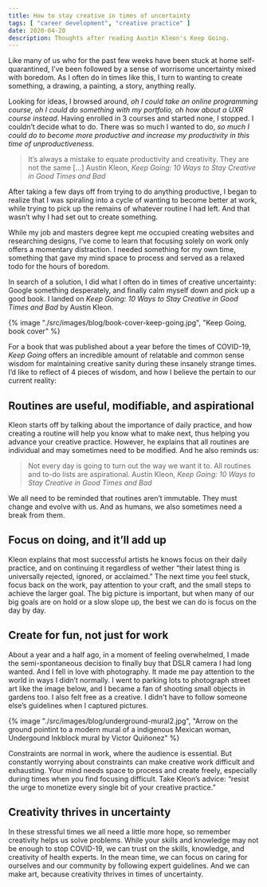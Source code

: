 ```yaml
---
title: How to stay creative in times of uncertainty
tags: [ "career development", "creative practice" ]
date: 2020-04-20
description: Thoughts after reading Austin Kleon's Keep Going.
---
```

Like many of us who for the past few weeks have been stuck at home self-quarantined, I’ve been followed by a sense of worrisome uncertainty mixed with boredom.  As I often do in times like this, I turn to wanting to create something, a drawing, a painting, a story, anything really.

Looking for ideas, I browsed around, <i>oh I could take an online programming course, oh I could do something with my portfolio, oh how about a UXR course instead</i>. Having enrolled in 3 courses and started none, I stopped. I couldn’t decide what to do. There was so much I wanted to do, <i>so much I could do to become more productive and increase my productivity in this time of unproductiveness</i>. 

<blockquote> It’s always a mistake to equate productivity and creativity. They are not the same […]
<span>Austin Kleon, <i>Keep Going: 10 Ways to Stay Creative in Good Times and Bad</i></span></blockquote>

After taking a few days off from trying to do anything productive, I began to realize that I was spiraling into a cycle of wanting to become better at work, while trying to pick up the remains of whatever routine I had left.  And that wasn’t why I had set out to create something. 

While my job and masters degree kept me occupied creating websites and researching designs, I’ve come to learn that focusing solely on work only offers a momentary distraction. I needed something for my own time, something that gave my mind space to process and served as a relaxed todo for the hours of boredom.

In search of a solution, I did what I often do in times of creative uncertainty: Google something desperately, and finally  calm myself down and pick up a good book. I landed on <i>Keep Going: 10 Ways to Stay Creative in Good Times and Bad</i> by Austin Kleon. 

<div class="image-wrapper">
{% image "./src/images/blog/book-cover-keep-going.jpg", "Keep Going, book cover" %}
</div>

For a book that was published about a year before the times of COVID-19,  <i>Keep Going</i> offers an incredible amount of relatable and common sense wisdom for maintaining creative sanity during these insanely strange times. I’d like to reflect of 4 pieces of wisdom, and how I believe the pertain to our current reality: 

## Routines are useful, modifiable, and aspirational
Kleon starts off by talking about the importance of daily practice, and how creating a routine will help you know what to make next, thus helping you advance your creative practice. However, he explains that all routines are individual and may sometimes need to be modified. And he also reminds us:

<blockquote> Not every day is going to turn out the way we want it to. All routines and to-do lists are aspirational.
<span>Austin Kleon, <i>Keep Going: 10 Ways to Stay Creative in Good Times and Bad</i></span></blockquote> 

We all need to be reminded that routines aren’t immutable. They must change and evolve with us. And as humans, we also sometimes need a break from them.

## Focus on doing, and it’ll add up
Kleon explains that most successful artists he knows focus on their daily practice, and on continuing it regardless of wether “their latest thing is universally rejected, ignored, or acclaimed.” The next time you feel stuck, focus back on the work, pay attention to your craft, and the small steps to achieve the larger goal. The big picture is important, but when many of our big goals are on hold or a slow slope up, the best we can do is focus on the day by day.

## Create for fun, not just for work
About a year and a half ago, in a moment of feeling overwhelmed, I made the semi-spontaneous decision to finally buy that DSLR camera I had long wanted. And I fell in love with photography. It made me pay attention to the world in ways I didn’t normally. I went to parking lots to photograph street art like the image below, and I became a fan of shooting small objects in gardens too. I also felt free as a creative. I didn't have to follow someone else’s guidelines when I captured pictures. 

<div class="image-wrapper">
{% image "./src/images/blog/underground-mural2.jpg", "Arrow on the ground pointint to a modern mural of a indigenous Mexican woman, Undergound Inkblock mural by Victor Quiñonez" %}
</div>

Constraints are normal in work, where the audience is essential. But constantly worrying about constraints can make creative work difficult and exhausting.  Your mind needs space to process and create freely, especially during times when you find focusing difficult.
Take Kleon’s advice: “resist the urge to monetize every single bit of your creative practice.”

## Creativity thrives in uncertainty
In these stressful times we all need a little more hope, so remember creativity helps us solve problems. While your skills and knowledge may not be enough to stop COVID-19, we can trust on the skills, knowledge, and creativity of health experts. In the mean time, we can focus on caring for ourselves and our community by following expert guidelines. And we can make art, because creativity thrives in times of uncertainty.
